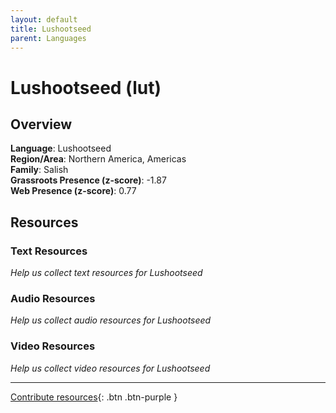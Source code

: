 ```yaml
---
layout: default
title: Lushootseed
parent: Languages
---
```


# Lushootseed (lut)

## Overview

**Language**: Lushootseed  
**Region/Area**: Northern America, Americas  
**Family**: Salish  
**Grassroots Presence (z-score)**: -1.87  
**Web Presence (z-score)**: 0.77  

## Resources

### Text Resources
*Help us collect text resources for Lushootseed*

### Audio Resources
*Help us collect audio resources for Lushootseed*

### Video Resources
*Help us collect video resources for Lushootseed*

---

[Contribute resources](https://forms.office.com/e/1SfLJx3u1r){: .btn .btn-purple }
